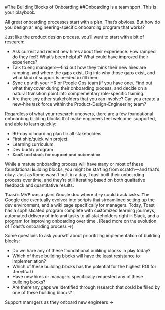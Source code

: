 #The Building Blocks of Onboarding
##Onboarding is a team sport. This is your playbook.

All great onboarding processes start with a plan. That’s obvious. But how do you design an engineering-specific onboarding program that works?

Just like the product design process, you’ll want to start with a bit of research:
* Ask current and recent new hires about their experience. How ramped do they feel? What’s been helpful? What could have improved their experience?
* Talk to eng managers—find out how they think their new hires are ramping, and where the gaps exist. Dig into why those gaps exist, and what kind of support is needed to fill them.
* Sync up with your HR or People Ops team (if you have one). Find out what they cover during their onboarding process, and decide on a natural transition point into complementary role-specific training.
* Are there any other stakeholders that you can involve? Can you create a new-hire task force within the Product-Design-Engineering team?

Regardless of what your research uncovers, there are a few foundational onboarding building blocks that make engineers feel welcome, supported, and able to learn quickly:
* 90-day onboarding plan for all stakeholders
* First ship/quick win project
* Learning curriculum
* Dev buddy program
* SaaS tool stack for support and automation

While a mature onboarding process will have many or most of these foundational building blocks, you might be starting from scratch—and that’s okay. Just as Rome wasn’t built in a day, Toast built their onboarding process over time, and they’re still iterating based on both qualitative feedback and quantitative results. 

Toast’s MVP was a giant Google doc where they could track tasks. The Google doc eventually evolved into scripts that streamlined setting up the dev environment, and a wiki page specifically for managers. Today, Toast has a sophisticated program complete with customized learning journeys, automated delivery of info and tasks to all stakeholders right in Slack, and a program for improving onboarding over time .  (Read more on the evolution of Toast’s onboarding process →)

Some questions to ask yourself about prioritizing implementation of building blocks:
* Do we have any of these foundational building blocks in play today?
* Which of these building blocks will have the least resistance to implementation?
* Which of these building blocks has the potential for the highest ROI for the effort?
* Have new hires or managers specifically requested any of these building blocks?
* Are there any gaps we identified through research that could be filled by one of these building blocks?

Support managers as they onboard new engineers → 

